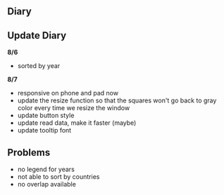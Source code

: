 ## Diary

**Update Diary**
----
**8/6** 
- sorted by year

**8/7**
- responsive on phone and pad now
- update the resize function so that the squares won't go back to gray color every time we resize the window
- update button style
- update read data, make it faster (maybe)
- update tooltip font

**Problems**
----
- no legend for years
- not able to sort by countries
- no overlap available